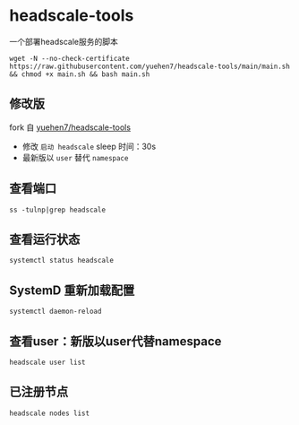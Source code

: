 # headscale-tools

一个部署headscale服务的脚本

```
wget -N --no-check-certificate https://raw.githubusercontent.com/yuehen7/headscale-tools/main/main.sh && chmod +x main.sh && bash main.sh
```

## 修改版

fork 自 [yuehen7/headscale-tools](https://github.com/yuehen7/headscale-tools)

- 修改 `启动 headscale` sleep 时间：30s
- 最新版以 `user` 替代 `namespace`

## 查看端口

```shell
ss -tulnp|grep headscale
```

## 查看运行状态

```shell
systemctl status headscale
```

## SystemD 重新加载配置

```shell
systemctl daemon-reload
```

## 查看user：新版以user代替namespace

```shell
headscale user list
```

## 已注册节点

```shell
headscale nodes list
```